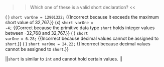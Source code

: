 >>Which one of these is a valid short declaration? <<

( ) <code>short varOne = 12901322;</code> {{Incorrect because it exceeds the maximum short value of 32,767.}}
(x) <code>short varOne = -4;</code> {{Correct because the primitive data type <code>short</code> holds integer values between -32,768 and 32,767.}}
( ) <code>short varOne = 6.28;</code> {{Incorrect because decimal values cannot be assigned to <code>short</code>.}}
( ) <code>short varOne = 24.22;</code> {{Incorrect because decimal values cannot be assigned to <code>short</code>.}}

||<code>short</code> is similar to <code>int</code> and cannot hold certain values. ||
